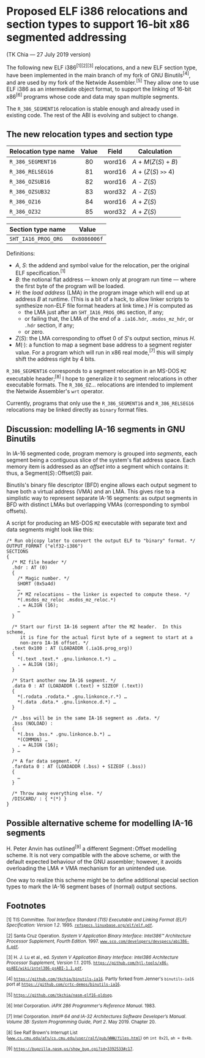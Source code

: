 # Proposed ELF i386 relocations and section types to support 16-bit x86 segmented addressing

(TK Chia — 27 July 2019 version)

The following new ELF i386<sup>[1][2][3]</sup> relocations, and a new ELF section type, have been implemented in the main branch of my fork of GNU Binutils<sup>[4]</sup>, and are used by my fork of the Netwide Assembler.<sup>[5]</sup>  They allow one to use ELF i386 as an intermediate object format, to support the linking of 16-bit x86<sup>[6]</sup> programs whose code and data may span multiple segments.

The `R_386_SEGMENT16` relocation is stable enough and already used in existing code.  The rest of the ABI is evolving and subject to change.

## The new relocation types and section type

Relocation type name   | Value | Field  | Calculation
---------------------- | :---: | :----: | -----------
`R_386_SEGMENT16`      |   80  | word16 | _A_ + _M_(_Z_(_S_) + _B_)
`R_386_RELSEG16`       |   81  | word16 | _A_ + (_Z_(_S_) `>>` 4)
`R_386_OZSUB16`        |   82  | word16 | _A_ - _Z_(_S_)
`R_386_OZSUB32`        |   83  | word32 | _A_ - _Z_(_S_)
`R_386_OZ16`           |   84  | word16 | _A_ + _Z_(_S_)
`R_386_OZ32`           |   85  | word32 | _A_ + _Z_(_S_)

Section type name   | Value
------------------- | :----------:
`SHT_IA16_PROG_ORG` | `0x8086006f`

Definitions:

  * _A_, _S_: the addend and symbol value for the relocation, per the original ELF specification.<sup>[1]</sup>
  * _B_: the notional flat address — known only at program run time — where the first byte of the program will be loaded.
  * _H_: the _load address_ (LMA) in the program image which will end up at address _B_ at runtime.  (This is a bit of a hack, to allow linker scripts to synthesize non-ELF file format headers at link time.)  _H_ is computed as
    * the LMA just after an `SHT_IA16_PROG_ORG` section, if any;
    * or failing that, the LMA of the end of a `.ia16.hdr`, `.msdos_mz_hdr`, or `.hdr` section, if any;
    * or zero.
  * _Z_(_S_): the LMA corresponding to offset 0 of _S_'s output section, minus _H_.
  * _M_(·): a function to map a segment base address to a segment register value.  For a program which will run in x86 real mode,<sup>[7]</sup> this will simply shift the address right by 4 bits.

`R_386_SEGMENT16` corresponds to a segment relocation in an MS-DOS `MZ` executable header;<sup>[8]</sup> I hope to generalize it to segment relocations in other executable formats.  The `R_386_OZ`… relocations are intended to implement the Netwide Assembler's `wrt` operator.

Currently, programs that only use the `R_386_SEGMENT16` and `R_386_RELSEG16` relocations may be linked directly as `binary` format files.

## Discussion: modelling IA-16 segments in GNU Binutils

In IA-16 segmented code, program memory is grouped into _segments_, each segment being a contiguous slice of the system's flat address space.  Each memory item is addressed as an _offset_ into a segment which contains it: thus, a Segment(_S_)`:`Offset(_S_) pair.

Binutils's binary file descriptor (BFD) engine allows each output segment to have both a virtual address (VMA) and an LMA.  This gives rise to a simplistic way to represent separate IA-16 segments: as output segments in BFD with distinct LMAs but overlapping VMAs (corresponding to symbol offsets).

A script for producing an MS-DOS `MZ` executable with separate text and data segments might look like this:

    /* Run objcopy later to convert the output ELF to "binary" format. */
    OUTPUT_FORMAT ("elf32-i386")
    SECTIONS
    {
      /* MZ file header */
      .hdr : AT (0)
      {
        /* Magic number. */
        SHORT (0x5a4d)
        …
        /* MZ relocations — the linker is expected to compute these. */
        *(.msdos_mz_reloc .msdos_mz_reloc.*)
        . = ALIGN (16);
        …
      }

      /* Start our first IA-16 segment after the MZ header.  In this scheme,
         it is fine for the actual first byte of a segment to start at a
         non-zero IA-16 offset. */
      .text 0x100 : AT (LOADADDR (.ia16.prog_org))
      {
        *(.text .text.* .gnu.linkonce.t.*) …
        . = ALIGN (16);
      }

      /* Start another new IA-16 segment. */
      .data 0 : AT (LOADADDR (.text) + SIZEOF (.text))
      {
        *(.rodata .rodata.* .gnu.linkonce.r.*) …
        *(.data .data.* .gnu.linkonce.d.*) …
      }

      /* .bss will be in the same IA-16 segment as .data. */
      .bss (NOLOAD) :
      {
        *(.bss .bss.* .gnu.linkonce.b.*) …
        *(COMMON) …
        . = ALIGN (16);
      } …

      /* A far data segment. */
      .fardata 0 : AT (LOADADDR (.bss) + SIZEOF (.bss))
      {
        …
      }

      /* Throw away everything else. */
      /DISCARD/ : { *(*) }
    }

## Possible alternative scheme for modelling IA-16 segments

H. Peter Anvin has outlined<sup>[9]</sup> a different Segment`:`Offset modelling scheme.  It is not very compatible with the above scheme, or with the default expected behaviour of the GNU assembler; however, it avoids overloading the LMA ≠ VMA mechanism for an unintended use.

One way to realize this scheme might be to define additional special section types to mark the IA-16 segment bases of (normal) output sections.

## Footnotes

<sup>[1] TIS Committee.  _Tool Interface Standard (TIS) Executable and Linking Format (ELF) Specification: Version 1.2_. 1995. [`refspecs.linuxbase.org/elf/elf.pdf`](http://refspecs.linuxbase.org/elf/elf.pdf).</sup>

<sup>[2] Santa Cruz Operation.  _System V Application Binary Interface: Intel386™ Architecture Processor Supplement, Fourth Edition_. 1997. [`www.sco.com/developers/devspecs/abi386-4.pdf`](http://www.sco.com/developers/devspecs/abi386-4.pdf).</sup>

<sup>[3] H. J. Lu et al., ed.  _System V Application Binary Interface: Intel386 Architecture Processor Supplement, Version 1.1_.  2015. [`https://github.com/hjl-tools/x86-psABI/wiki/intel386-psABI-1.1.pdf`](https://github.com/hjl-tools/x86-psABI/wiki/intel386-psABI-1.1.pdf).</sup>

<sup>[4] [`https://github.com/tkchia/binutils-ia16`](https://github.com/tkchia/binutils-ia16).  Partly forked from Jenner's `binutils-ia16` port at [`https://github.com/crtc-demos/binutils-ia16`](https://github.com/crtc-demos/binutils-ia16).</sup>

<sup>[5] [`https://github.com/tkchia/nasm-elf16-oldseg`](https://github.com/tkchia/nasm-elf16-oldseg).

<sup>[6] Intel Corporation.  _iAPX 286 Programmer's Reference Manual_.  1983.</sup>

<sup>[7] Intel Corporation.  _Intel® 64 and IA-32 Architectures Software Developer’s Manual_.  _Volume 3B: System Programming Guide, Part 2_.  May 2019.  Chapter 20.</sup>

<sup>[8] See Ralf Brown's Interrupt List ([`www.cs.cmu.edu/afs/cs.cmu.edu/user/ralf/pub/WWW/files.html`](http://www.cs.cmu.edu/afs/cs.cmu.edu/user/ralf/pub/WWW/files.html)) on `int 0x21`, `ah = 0x4b`.

<sup>[9] [`https://bugzilla.nasm.us/show_bug.cgi?id=3392533#c17`](https://bugzilla.nasm.us/show_bug.cgi?id=3392533#c17).</sup>